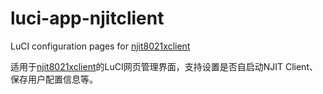 luci-app-njitclient
===================

LuCI configuration pages for <a href="https://github.com/liuqun/njit8021xclient/" target="_blank">njit8021xclient</a>

适用于<a href="https://github.com/liuqun/njit8021xclient" target="_blank">njit8021xclient</a>的LuCI网页管理界面，支持设置是否自启动NJIT Client、保存用户配置信息等。
